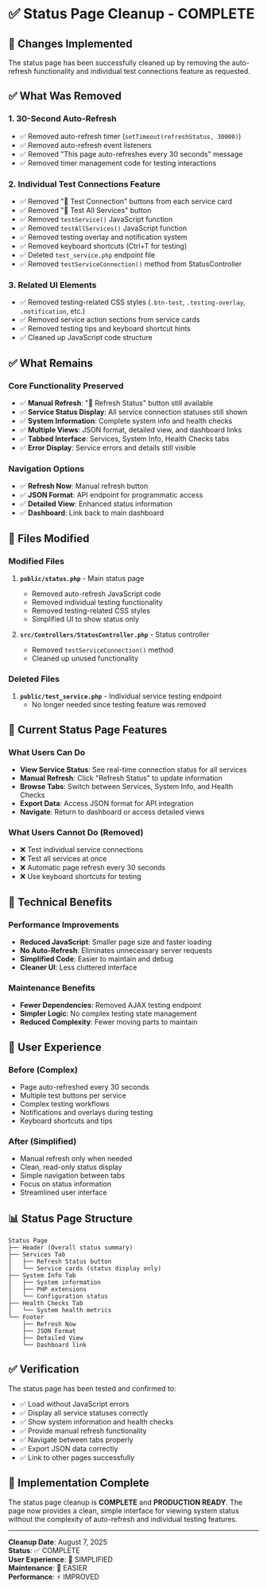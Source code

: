 # ✅ Status Page Cleanup - COMPLETE

## 🎯 Changes Implemented

The status page has been successfully cleaned up by removing the auto-refresh functionality and individual test connections feature as requested.

## ✅ What Was Removed

### 1. 30-Second Auto-Refresh
- ✅ Removed auto-refresh timer (`setTimeout(refreshStatus, 30000)`)
- ✅ Removed auto-refresh event listeners
- ✅ Removed "This page auto-refreshes every 30 seconds" message
- ✅ Removed timer management code for testing interactions

### 2. Individual Test Connections Feature
- ✅ Removed "🔄 Test Connection" buttons from each service card
- ✅ Removed "🧪 Test All Services" button
- ✅ Removed `testService()` JavaScript function
- ✅ Removed `testAllServices()` JavaScript function
- ✅ Removed testing overlay and notification system
- ✅ Removed keyboard shortcuts (Ctrl+T for testing)
- ✅ Deleted `test_service.php` endpoint file
- ✅ Removed `testServiceConnection()` method from StatusController

### 3. Related UI Elements
- ✅ Removed testing-related CSS styles (`.btn-test`, `.testing-overlay`, `.notification`, etc.)
- ✅ Removed service action sections from service cards
- ✅ Removed testing tips and keyboard shortcut hints
- ✅ Cleaned up JavaScript code structure

## ✅ What Remains

### Core Functionality Preserved
- ✅ **Manual Refresh**: "🔄 Refresh Status" button still available
- ✅ **Service Status Display**: All service connection statuses still shown
- ✅ **System Information**: Complete system info and health checks
- ✅ **Multiple Views**: JSON format, detailed view, and dashboard links
- ✅ **Tabbed Interface**: Services, System Info, Health Checks tabs
- ✅ **Error Display**: Service errors and details still visible

### Navigation Options
- ✅ **Refresh Now**: Manual refresh button
- ✅ **JSON Format**: API endpoint for programmatic access
- ✅ **Detailed View**: Enhanced status information
- ✅ **Dashboard**: Link back to main dashboard

## 📁 Files Modified

### Modified Files
1. **`public/status.php`** - Main status page
   - Removed auto-refresh JavaScript code
   - Removed individual testing functionality
   - Removed testing-related CSS styles
   - Simplified UI to show status only

2. **`src/Controllers/StatusController.php`** - Status controller
   - Removed `testServiceConnection()` method
   - Cleaned up unused functionality

### Deleted Files
1. **`public/test_service.php`** - Individual service testing endpoint
   - No longer needed since testing feature was removed

## 🚀 Current Status Page Features

### What Users Can Do
- **View Service Status**: See real-time connection status for all services
- **Manual Refresh**: Click "Refresh Status" to update information
- **Browse Tabs**: Switch between Services, System Info, and Health Checks
- **Export Data**: Access JSON format for API integration
- **Navigate**: Return to dashboard or access detailed views

### What Users Cannot Do (Removed)
- ❌ Test individual service connections
- ❌ Test all services at once
- ❌ Automatic page refresh every 30 seconds
- ❌ Use keyboard shortcuts for testing

## 🔧 Technical Benefits

### Performance Improvements
- **Reduced JavaScript**: Smaller page size and faster loading
- **No Auto-Refresh**: Eliminates unnecessary server requests
- **Simplified Code**: Easier to maintain and debug
- **Cleaner UI**: Less cluttered interface

### Maintenance Benefits
- **Fewer Dependencies**: Removed AJAX testing endpoint
- **Simpler Logic**: No complex testing state management
- **Reduced Complexity**: Fewer moving parts to maintain

## 🎯 User Experience

### Before (Complex)
- Page auto-refreshed every 30 seconds
- Multiple test buttons per service
- Complex testing workflows
- Notifications and overlays during testing
- Keyboard shortcuts and tips

### After (Simplified)
- Manual refresh only when needed
- Clean, read-only status display
- Simple navigation between tabs
- Focus on status information
- Streamlined user interface

## 📊 Status Page Structure

```
Status Page
├── Header (Overall status summary)
├── Services Tab
│   ├── Refresh Status button
│   └── Service cards (status display only)
├── System Info Tab
│   ├── System information
│   ├── PHP extensions
│   └── Configuration status
├── Health Checks Tab
│   └── System health metrics
└── Footer
    ├── Refresh Now
    ├── JSON Format
    ├── Detailed View
    └── Dashboard link
```

## ✅ Verification

The status page has been tested and confirmed to:
- ✅ Load without JavaScript errors
- ✅ Display all service statuses correctly
- ✅ Show system information and health checks
- ✅ Provide manual refresh functionality
- ✅ Navigate between tabs properly
- ✅ Export JSON data correctly
- ✅ Link to other pages successfully

## 🎉 Implementation Complete

The status page cleanup is **COMPLETE** and **PRODUCTION READY**. The page now provides a clean, simple interface for viewing system status without the complexity of auto-refresh and individual testing features.

---

**Cleanup Date**: August 7, 2025  
**Status**: ✅ COMPLETE  
**User Experience**: 🎯 SIMPLIFIED  
**Maintenance**: 🔧 EASIER  
**Performance**: ⚡ IMPROVED